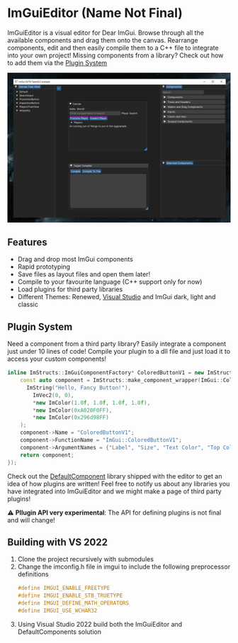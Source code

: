 # ImGuiEditor (Name Not Final)
ImGuiEditor is a visual editor for Dear ImGui. Browse through all the available components and drag them onto the canvas. Rearrange components, edit and then easily compile them to a C++ file to integrate into your own project! Missing components from a library? Check out how to add them via the [Plugin System](#plugin-system) 

![Screenshot of the program](https://github.com/randomcmd/ImGuiEditor/blob/3cf52db7023e617faef0b00c5b6969a78a200f79/example.png)

## Features
- Drag and drop most ImGui components
- Rapid prototyping
- Save files as layout files and open them later!
- Compile to your favourite language (C++ support only for now)
- Load plugins for third party libraries
- Different Themes: Renewed, [Visual Studio](https://github.com/Patitotective/ImThemes) and ImGui dark, light and classic

## Plugin System
Need a component from a third party library? Easily integrate a component just under 10 lines of code! Compile your plugin to a dll file and just load it to access your custom components! 
```cpp
inline ImStructs::ImGuiComponentFactory* ColoredButtonV1 = new ImStructs::ImGuiComponentFactory([](){
    const auto component = ImStructs::make_component_wrapper(ImGui::ColoredButtonV1, 
      ImString("Hello, Fancy Button!"), 
        ImVec2(0, 0), 
        *new ImColor(1.0f, 1.0f, 1.0f, 1.0f), 
        *new ImColor(0xA020F0FF), 
        *new ImColor(0x296d98FF)
    );
    component->Name = "ColoredButtonV1";
    component->FunctionName = "ImGui::ColoredButtonV1";
    component->ArgumentNames = {"Label", "Size", "Text Color", "Top Color", "Bottom Color"};
    return component;
});
```
Check out the [DefaultComponent](DefaultComponents/) library shipped with the editor to get an idea of how plugins are written! Feel free to notify us about any libraries you have integrated into ImGuiEditor and we might make a page of third party plugins!

:warning: **Pllugin API very experimental**: The API for defining plugins is not final and will change!

## Building with VS 2022
1. Clone the project recursively with submodules
2. Change the imconfig.h file in imgui to include the following preprocessor definitions
    ```cpp
    #define IMGUI_ENABLE_FREETYPE
    #define IMGUI_ENABLE_STB_TRUETYPE
    #define IMGUI_DEFINE_MATH_OPERATORS
    #define IMGUI_USE_WCHAR32
    ```
3. Using Visual Studio 2022 build both the ImGuiEditor and DefaultComponents solution
